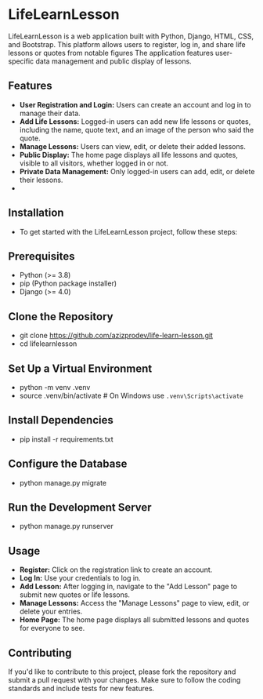 # LifeLearnLesson
LifeLearnLesson is a web application built with Python, Django, HTML, CSS, and Bootstrap.
This platform allows users to register, log in, and share life lessons or quotes from notable figures
The application features user-specific data management and public display of lessons.

## Features
- **User Registration and Login:** Users can create an account and log in to manage their data.
- **Add Life Lessons:** Logged-in users can add new life lessons or quotes, including the name, quote text, and an image of the person who said the quote.
- **Manage Lessons:** Users can view, edit, or delete their added lessons.
- **Public Display:** The home page displays all life lessons and quotes, visible to all visitors, whether logged in or not.
- **Private Data Management:** Only logged-in users can add, edit, or delete their lessons.
- 
## Installation
- To get started with the LifeLearnLesson project, follow these steps:

## Prerequisites
- Python (>= 3.8)
- pip (Python package installer)
- Django (>= 4.0)

## Clone the Repository
- git clone https://github.com/azizprodev/life-learn-lesson.git
- cd lifelearnlesson

## Set Up a Virtual Environment
- python -m venv .venv
- source .venv/bin/activate  # On Windows use `.venv\Scripts\activate`

## Install Dependencies
- pip install -r requirements.txt

## Configure the Database
- python manage.py migrate

## Run the Development Server
- python manage.py runserver

## Usage
- **Register:** Click on the registration link to create an account.
- **Log In:** Use your credentials to log in.
- **Add Lesson:** After logging in, navigate to the "Add Lesson" page to submit new quotes or life lessons.
- **Manage Lessons:** Access the "Manage Lessons" page to view, edit, or delete your entries.
- **Home Page:** The home page displays all submitted lessons and quotes for everyone to see.

## Contributing
If you'd like to contribute to this project, please fork the repository and submit a pull request with your changes.
Make sure to follow the coding standards and include tests for new features.
